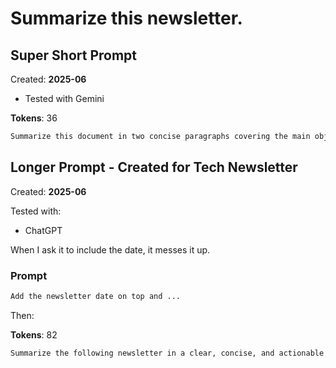 # Summarize this newsletter.

## Super Short Prompt

Created: **2025-06**

- Tested with Gemini

**Tokens**: 36  

```md
Summarize this document in two concise paragraphs covering the main objectives, methods, and conclusions. Then, list actions, recommendations, or critical concerns that users should implement when working.
```


## Longer Prompt - Created for Tech Newsletter

Created: **2025-06**

Tested with: 
- ChatGPT

When I ask it to include the date, it messes it up.  

### Prompt

```md
Add the newsletter date on top and ...
```
Then:

**Tokens**: 82    
```md 
Summarize the following newsletter in a clear, concise, and actionable format. Focus on what’s new, what users can now do, and why it matters. Use short paragraphs and bullet points for easy readability. Skip fluff, generic praise, or overly technical detail unless essential to understanding the core message. Assume the reader is a busy professional who needs a quick, practical overview of the most important updates.
```